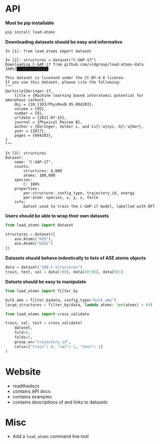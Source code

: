 # API

**Must be pip installable**

```bash
pip install load-atoms
```

**Downloading datasets should be easy and informative**

```ipython
In [1]: from load_atoms import dataset

In [2]: structures = dataset("C-GAP-17")
Downloading C-GAP-17 from github.com/vldgroup/load-atoms-data
100%|██████████████

This dataset is licensed under the CC-BY-4.0 license.
If you use this dataset, please cite the following:
"""
@article{Deringer-17,
    title = {Machine learning based interatomic potential for amorphous carbon},
    doi = {10.1103/PhysRevB.95.094203},
    volume = {95},
    number = {9},
    urldate = {2021-07-15},
    journal = {Physical Review B},
    author = {Deringer, Volker L. and Cs{\'a}nyi, G{\'a}bor},
    year = {2017},
    pages = {094203},
}
"""

In [3]: structures
Dataset:
    name: "C-GAP-17",
    counts:
        structures: 4,000
        atoms: 100,000
    species:
        C: 100%
    properties:
        per-structure: config_type, trajectory_id, energy
        per-atom: species, x, y, z, force
    info:
        Datset used to train the C-GAP-17 model, labelled with DFT
```

**Users should be able to wrap their own datasets**

```python
from load_atoms import dataset

structures = dataset([
    ase.Atoms("H2O"),
    ase.Atoms("H2O2")
])
```

**Datasets should behave indentically to lists of ASE atoms objects**

```python
data = dataset("100-C-structures")
train, test, val = data[:80], data[80:90], data[90:]
```

**Datsets should be easy to manipulate**

```python
from load_atoms import filter_by

bulk_amo = filter_bydata, config_type="bulk_amo")
large_structures = filter_by(data, lambda atoms: len(atoms) > 64)
```

```python
from load_atoms import cross_validate

train, val, test = cross_validate(
    dataset,
    fold=0,
    folds=5,
    group_on="trajectory_id",
    ratio={"train": 8, "val": 1, "test": 1}
)
```

# Website

-   readthedocs
-   contains API docs
-   contains examples
-   contains descriptions of and links to datasets

# Misc

-   Add a `load_atoms` command line tool
